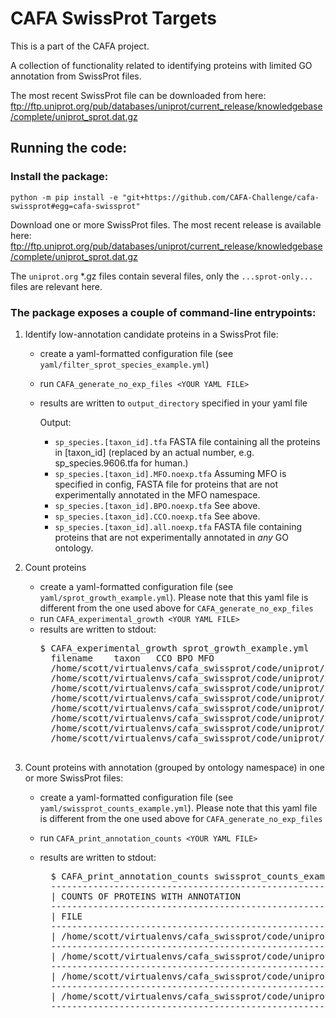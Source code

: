 CAFA SwissProt Targets
===============
This is a part of the CAFA project.

A collection of functionality related to identifying 
proteins with limited GO annotation from SwissProt files.

The most recent SwissProt file can be downloaded from here: 
<ftp://ftp.uniprot.org/pub/databases/uniprot/current_release/knowledgebase/complete/uniprot_sprot.dat.gz>

## Running the code:
### Install the package: 
`python -m pip install -e "git+https://github.com/CAFA-Challenge/cafa-swissprot#egg=cafa-swissprot"`

Download one or more SwissProt files. The most recent release is available here: 
<ftp://ftp.uniprot.org/pub/databases/uniprot/current_release/knowledgebase/complete/uniprot_sprot.dat.gz>

The `uniprot.org` *.gz files contain several files, only the `...sprot-only...` files are relevant here.


### The package exposes a couple of command-line entrypoints:
1. Identify low-annotation candidate proteins in a SwissProt file:

    - create a yaml-formatted configuration file (see `yaml/filter_sprot_species_example.yml`)
    - run `CAFA_generate_no_exp_files <YOUR YAML FILE>`
    - results are written to `output_directory` specified in your yaml file
      
      Output:
        - `sp_species.[taxon_id].tfa` FASTA file containing all the proteins in [taxon_id] (replaced by an actual number, e.g. sp_species.9606.tfa for human.)
        - `sp_species.[taxon_id].MFO.noexp.tfa` Assuming MFO is specified in config, FASTA file for proteins that are not experimentally annotated in the MFO namespace.
        - `sp_species.[taxon_id].BPO.noexp.tfa` See above.
        - `sp_species.[taxon_id].CCO.noexp.tfa` See above.
        - `sp_species.[taxon_id].all.noexp.tfa` FASTA file containing proteins that are not experimentally annotated in *any* GO ontology.

2. Count proteins 
    - create a yaml-formatted configuration file (see `yaml/sprot_growth_example.yml`). Please note that this yaml 
    file is different from the one used above for `CAFA_generate_no_exp_files`
    - run `CAFA_experimental_growth <YOUR YAML FILE>`
    - results are written to stdout:
        <pre>$ CAFA_experimental_growth sprot_growth_example.yml
        filename	taxon	CCO	BPO	MFO
        /home/scott/virtualenvs/cafa_swissprot/code/uniprot/2019_01/uniprot_sprot.dat	9606	9905	8786	7539
        /home/scott/virtualenvs/cafa_swissprot/code/uniprot/2019_06/uniprot_sprot.dat	9606	9996	8960	7533
        /home/scott/virtualenvs/cafa_swissprot/code/uniprot/2020_01/uniprot_sprot.dat	9606	10153	9091	7638
        /home/scott/virtualenvs/cafa_swissprot/code/uniprot/2020_05/uniprot_sprot.dat	9606	10294	9282	8175
        /home/scott/virtualenvs/cafa_swissprot/code/uniprot/2019_01/uniprot_sprot.dat	4577	65	94	80
        /home/scott/virtualenvs/cafa_swissprot/code/uniprot/2019_06/uniprot_sprot.dat	4577	73	111	95
        /home/scott/virtualenvs/cafa_swissprot/code/uniprot/2020_01/uniprot_sprot.dat	4577	73	115	101
        /home/scott/virtualenvs/cafa_swissprot/code/uniprot/2020_05/uniprot_sprot.dat	4577	73	116	102
        </pre>
    
3. Count proteins with annotation (grouped by ontology namespace) in one or more SwissProt files:
    - create a yaml-formatted configuration file (see `yaml/swissprot_counts_example.yml`). Please note that this yaml 
    file is different from the one used above for `CAFA_generate_no_exp_files`
    - run `CAFA_print_annotation_counts <YOUR YAML FILE>`
    - results are written to stdout:
    
        <pre>
        $ CAFA_print_annotation_counts swissprot_counts_example.yml
        ---------------------------------------------------------------------------------------------------------------------------------------
        | COUNTS OF PROTEINS WITH ANNOTATION                                                                                                  |
        ---------------------------------------------------------------------------------------------------------------------------------------
        | FILE                                                                                    | TAXON | CCO    | BPO    | MFO    | GROWTH |
        ---------------------------------------------------------------------------------------------------------------------------------------
        | /home/scott/virtualenvs/cafa_swissprot/code/uniprot/2019_01/uniprot_sprot_truncated.dat | 9606  |  9,905 |  8,786 |  7,539 |        |
        ---------------------------------------------------------------------------------------------------------------------------------------
        | /home/scott/virtualenvs/cafa_swissprot/code/uniprot/2019_06/uniprot_sprot_truncated.dat | 9606  |  9,996 |  8,960 |  7,533 |   +259 |
        ---------------------------------------------------------------------------------------------------------------------------------------
        | /home/scott/virtualenvs/cafa_swissprot/code/uniprot/2020_01/uniprot_sprot_truncated.dat | 9606  | 10,153 |  9,091 |  7,638 |   +393 |
        ---------------------------------------------------------------------------------------------------------------------------------------
        | /home/scott/virtualenvs/cafa_swissprot/code/uniprot/2020_05/uniprot_sprot_truncated.dat | 9606  | 10,294 |  9,282 |  8,175 |   +869 |
        ---------------------------------------------------------------------------------------------------------------------------------------
        </pre>


